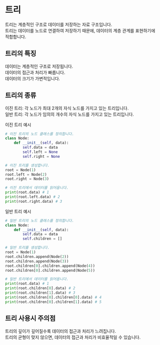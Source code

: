<h1>트리</h1>

트리는 계층적인 구조로 데이터를 저장하는 자료 구조입니다.<br/>
트리는 데이터를 노드로 연결하여 저장하기 때문에, 데이터의 계층 관계를 표현하기에 적합합니다.<br/>

<h2>트리의 특징</h2>

데이터는 계층적인 구조로 저장됩니다.<br/>
데이터의 접근과 처리가 빠릅니다.<br/>
데이터의 크기가 가변적입니다.<br/>

<h2>트리의 종류</h2>

이진 트리: 각 노드가 최대 2개의 자식 노드를 가지고 있는 트리입니다.<br/>
일반 트리: 각 노드가 임의의 개수의 자식 노드를 가지고 있는 트리입니다.<br/>

이진 트리 예시

```Python
# 이진 트리의 노드 클래스를 정의합니다.
class Node:
    def __init__(self, data):
        self.data = data
        self.left = None
        self.right = None

# 이진 트리를 생성합니다.
root = Node(1)
root.left = Node(2)
root.right = Node(3)

# 이진 트리에서 데이터를 읽어옵니다.
print(root.data) # 1
print(root.left.data) # 2
print(root.right.data) # 3
```

일반 트리 예시

```Python
# 일반 트리의 노드 클래스를 정의합니다.
class Node:
    def __init__(self, data):
        self.data = data
        self.children = []

# 일반 트리를 생성합니다.
root = Node(1)
root.children.append(Node(2))
root.children.append(Node(3))
root.children[0].children.append(Node(4))
root.children[0].children.append(Node(5))

# 일반 트리에서 데이터를 읽어옵니다.
print(root.data) # 1
print(root.children[0].data) # 2
print(root.children[1].data) # 3
print(root.children[0].children[0].data) # 4
print(root.children[0].children[1].data) # 5
```

<h2>트리 사용시 주의점</h2>
트리의 깊이가 깊어질수록 데이터의 접근과 처리가 느려집니다.<br/>
트리의 균형이 맞지 않으면, 데이터의 접근과 처리가 비효율적일 수 있습니다.<br/>
